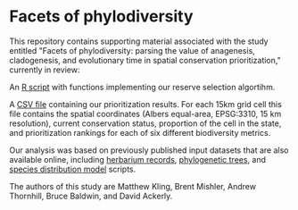 # Facets of phylodiversity

This repository contains supporting material associated with the study entitled "Facets of phylodiversity: parsing the value of anagenesis, cladogenesis, and evolutionary time in spatial conservation prioritization," currently in review:

An [R script](prioritize.R) with functions implementing our reserve selection algortihm.

A [CSV file](rankings.csv) containing our prioritization results. For each 15km grid cell this file contains the spatial coordinates (Albers equal-area, EPSG:3310, 15 km resolution), current conservation status, proportion of the cell in the state, and prioritization rankings for each of six different biodiversity metrics.

Our analysis was based on previously published input datasets that are also available online, including [herbarium records](https://doi.org/10.6078/D1KX0V), [phylogenetic trees](https://doi.org/10.6078/D1VD4P), and [species distribution model](https://doi.org/10.6078/D1QQ2S) scripts.

The authors of this study are Matthew Kling, Brent Mishler, Andrew Thornhill, Bruce Baldwin, and David Ackerly.
